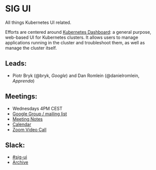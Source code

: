 # SIG UI
All things Kubernetes UI related.

Efforts are centered around [Kubernetes Dashboard](https://github.com/kubernetes/dashboard): a general purpose, web-based UI for Kubernetes clusters. It allows users to manage applications running in the cluster and troubleshoot them, as well as manage the cluster itself.


## Leads: 
* Piotr Bryk (@bryk, _Google_) and Dan Romlein (@danielromlein, _Apprenda_)
 
## Meetings:
* Wednesdays 4PM CEST
* [Google Group / mailing list](https://groups.google.com/forum/#!forum/kubernetes-sig-ui)
* [Meeting Notes](https://docs.google.com/document/d/1PwHFvqiShLIq8ZpoXvE3dSUnOv1ts5BTtZ7aATuKd-E/edit?usp=sharing)
* [Calendar](https://calendar.google.com/calendar/embed?src=google.com_52lm43hc2kur57dgkibltqc6kc%40group.calendar.google.com&ctz=Europe/Warsaw)
* [Zoom Video Call](https://zoom.us/j/863303289)

## Slack:
* [#sig-ui](https://kubernetes.slack.com/messages/sig-ui/)
* [Archive](http://kubernetes.slackarchive.io/sig-ui/)
